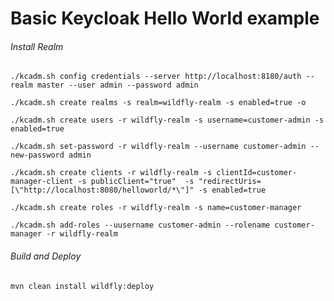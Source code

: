 Basic Keycloak Hello World example
=====================================

###### Install Realm
```shell
./kcadm.sh config credentials --server http://localhost:8180/auth --realm master --user admin --password admin

./kcadm.sh create realms -s realm=wildfly-realm -s enabled=true -o

./kcadm.sh create users -r wildfly-realm -s username=customer-admin -s enabled=true

./kcadm.sh set-password -r wildfly-realm --username customer-admin --new-password admin

./kcadm.sh create clients -r wildfly-realm -s clientId=customer-manager-client -s publicClient="true"  -s "redirectUris=[\"http://localhost:8080/helloworld/*\"]" -s enabled=true

./kcadm.sh create roles -r wildfly-realm -s name=customer-manager

./kcadm.sh add-roles --uusername customer-admin --rolename customer-manager -r wildfly-realm
```

###### Build and Deploy
```shell
mvn clean install wildfly:deploy  
```

 
